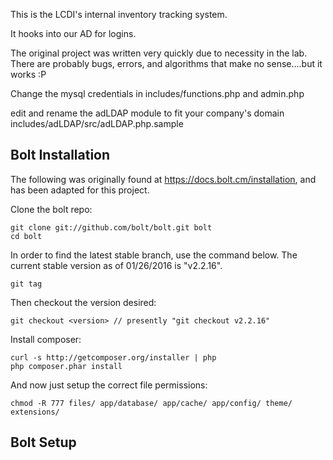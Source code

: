 This is the LCDI's internal inventory tracking system. 

It hooks into our AD for logins.


The original project was written very quickly due to necessity in the lab.  
There are probably bugs, errors, and algorithms that make no sense....but it works :P


Change the mysql credentials in includes/functions.php and admin.php


edit and rename the adLDAP module to fit your company's domain
includes/adLDAP/src/adLDAP.php.sample

## Bolt Installation

The following was originally found at https://docs.bolt.cm/installation, and has been adapted for this project.

Clone the bolt repo:
```
git clone git://github.com/bolt/bolt.git bolt
cd bolt
```

In order to find the latest stable branch, use the command below. The current stable version as of 01/26/2016 is "v2.2.16".
```
git tag
```

Then checkout the version desired:
```
git checkout <version> // presently "git checkout v2.2.16"
```

Install composer:
```
curl -s http://getcomposer.org/installer | php
php composer.phar install
```

And now just setup the correct file permissions:
```
chmod -R 777 files/ app/database/ app/cache/ app/config/ theme/ extensions/
```

## Bolt Setup


